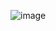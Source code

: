 
![image](https://user-images.githubusercontent.com/72081819/205437633-9dfbb702-7311-4ce1-81b0-3c857fe724b4.png)
